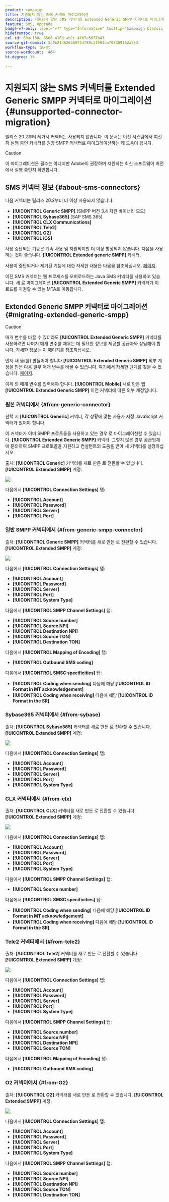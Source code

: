 ```yaml
---
product: campaign
title: 지원되지 않는 SMS 커넥터 마이그레이션
description: 지원되지 않는 SMS 커넥터를 Extended Generic SMPP 커넥터로 마이그레이션
feature: SMS, Upgrade
badge-v7-only: label="v7" type="Informative" tooltip="Campaign Classic v7에만 적용"
hidefromtoc: true
exl-id: 60acf80c-8506-410b-ab2c-4f67a5677b43
source-git-commit: 3a9b21d626b60754789c3f594ba798309f62a553
workflow-type: tm+mt
source-wordcount: '464'
ht-degree: 3%

---
```


# 지원되지 않는 SMS 커넥터를 Extended Generic SMPP 커넥터로 마이그레이션{#unsupported-connector-migration}



릴리스 20.2부터 레거시 커넥터는 사용되지 않습니다. 이 문서는 이전 시스템에서 여전히 실행 중인 커넥터를 권장 SMPP 커넥터로 마이그레이션하는 데 도움이 됩니다.

>[!CAUTION]
>
>이 마이그레이션은 필수는 아니지만 Adobe이 권장하며 지원되는 최신 소프트웨어 버전에서 실행 중인지 확인합니다.

## SMS 커넥터 정보 {#about-sms-connectors}

다음 커넥터는 릴리스 20.2부터 더 이상 사용되지 않습니다.

* **[!UICONTROL Generic SMPP]** (SMPP 버전 3.4 지원 바이너리 모드)
* **[!UICONTROL Sybase365]** (SAP SMS 365)
* **[!UICONTROL CLX Communications]**
* **[!UICONTROL Tele2]**
* **[!UICONTROL O2]**
* **[!UICONTROL iOS]**

사용 중단되는 기능은 계속 사용 및 지원되지만 더 이상 향상되지 않습니다. 다음을 사용하는 것이 좋습니다. **[!UICONTROL Extended generic SMPP]** 커넥터.

사용이 중단되거나 제거된 기능에 대한 자세한 내용은 다음을 참조하십시오. [페이지](../../rn/using/deprecated-features.md).

이전 SMS 커넥터는 웹 프로세스를 오버로드하는 Java SMS 커넥터를 사용하고 있습니다. 새 로 마이그레이션 **[!UICONTROL Extended Generic SMPP]** 커넥터가 이 로드를 지원할 수 있는 MTA로 이동합니다.

## Extended Generic SMPP 커넥터로 마이그레이션 {#migrating-extended-generic-smpp}

>[!CAUTION]
>
>매개 변수를 바꿀 수 있더라도 **[!UICONTROL Extended Generic SMPP]** 커넥터를 사용하려면 나머지 매개 변수를 채우는 데 필요한 정보를 제공할 공급자와 상담해야 합니다. 자세한 정보는 이 [페이지](sms-protocol.md)를 참조하십시오.

먼저 새 을(를) 만들어야 합니다 **[!UICONTROL Extended Generic SMPP]** 외부 계정을 만든 다음 일부 매개 변수를 바꿀 수 있습니다. 여기에서 자세한 단계를 찾을 수 있습니다. [페이지](sms-set-up.md#creating-an-smpp-external-account).

이제 의 매개 변수를 입력해야 합니다. **[!UICONTROL Mobile]** 새로 만든 탭 **[!UICONTROL Extended Generic SMPP]** 이전 커넥터에 따른 외부 계정입니다.

### 원본 커넥터에서 {#from-generic-connector}

선택 시 **[!UICONTROL Generic]** 커넥터, 각 상황에 맞는 사용자 지정 JavaScript 커넥터가 있어야 합니다.

이 커넥터가 이미 SMPP 프로토콜을 사용하고 있는 경우 로 마이그레이션할 수 있습니다. **[!UICONTROL Extended Generic SMPP]** 커넥터. 그렇지 않은 경우 공급업체에 문의하여 SMPP 프로토콜을 지원하고 컨설턴트의 도움을 받아 새 커넥터를 설정하십시오.

출처: **[!UICONTROL Generic]** 커넥터를 새로 만든 로 전환할 수 있습니다. **[!UICONTROL Extended SMPP]** 계정:

![](assets/smpp_generic.png)

다음에서 **[!UICONTROL Connection Settings]** 탭:

* **[!UICONTROL Account]**
* **[!UICONTROL Password]**
* **[!UICONTROL Server]**
* **[!UICONTROL Port]**

### 일반 SMPP 커넥터에서 {#from-generic-smpp-connector}

출처: **[!UICONTROL Generic SMPP]** 커넥터를 새로 만든 로 전환할 수 있습니다. **[!UICONTROL Extended SMPP]** 계정:

![](assets/smpp_generic_2.png)

다음에서 **[!UICONTROL Connection Settings]** 탭:

* **[!UICONTROL Account]**
* **[!UICONTROL Password]**
* **[!UICONTROL Server]**
* **[!UICONTROL Port]**
* **[!UICONTROL System Type]**

다음에서 **[!UICONTROL SMPP Channel Settings]** 탭:

* **[!UICONTROL Source number]**
* **[!UICONTROL Source NPI]**
* **[!UICONTROL Destination NPI]**
* **[!UICONTROL Source TON]**
* **[!UICONTROL Destination TON]**

다음에서 **[!UICONTROL Mapping of Encoding]** 탭:

* **[!UICONTROL Outbound SMS coding]**

다음에서 **[!UICONTROL SMSC specificities]** 탭:

* **[!UICONTROL Coding when sending]** 다음에 해당 **[!UICONTROL ID Format in MT acknowledgement]**
* **[!UICONTROL Coding when receiving]** 다음에 해당 **[!UICONTROL ID Format in the SR]**

### Sybase365 커넥터에서 {#from-sybase}

출처: **[!UICONTROL Sybase365]** 커넥터를 새로 만든 로 전환할 수 있습니다. **[!UICONTROL Extended SMPP]** 계정:

![](assets/smpp_3.png)

다음에서 **[!UICONTROL Connection Settings]** 탭:

* **[!UICONTROL Account]**
* **[!UICONTROL Password]**
* **[!UICONTROL Server]**
* **[!UICONTROL Port]**
* **[!UICONTROL System Type]**

### CLX 커넥터에서 {#from-clx}

출처: **[!UICONTROL CLX]** 커넥터를 새로 만든 로 전환할 수 있습니다. **[!UICONTROL Extended SMPP]** 계정:

![](assets/smpp_4.png)

다음에서 **[!UICONTROL Connection Settings]** 탭:

* **[!UICONTROL Account]**
* **[!UICONTROL Password]**
* **[!UICONTROL Server]**
* **[!UICONTROL Port]**
* **[!UICONTROL System Type]**

다음에서 **[!UICONTROL SMPP Channel Settings]** 탭:

* **[!UICONTROL Source number]**

다음에서 **[!UICONTROL SMSC specificities]** 탭:

* **[!UICONTROL Coding when sending]** 다음에 해당 **[!UICONTROL ID Format in MT acknowledgement]**
* **[!UICONTROL Coding when receiving]** 다음에 해당 **[!UICONTROL ID Format in the SR]**

### Tele2 커넥터에서 {#from-tele2}

출처: **[!UICONTROL Tele2]** 커넥터를 새로 만든 로 전환할 수 있습니다. **[!UICONTROL Extended SMPP]** 계정:

![](assets/smpp_6.png)

다음에서 **[!UICONTROL Connection Settings]** 탭:

* **[!UICONTROL Account]**
* **[!UICONTROL Password]**
* **[!UICONTROL Server]**
* **[!UICONTROL Port]**
* **[!UICONTROL System Type]**

다음에서 **[!UICONTROL SMPP Channel Settings]** 탭:

* **[!UICONTROL Source number]**
* **[!UICONTROL Source NPI]**
* **[!UICONTROL Destination NPI]**
* **[!UICONTROL Source TON]**

다음에서 **[!UICONTROL Mapping of Encoding]** 탭:

* **[!UICONTROL Outbound SMS coding]**

### O2 커넥터에서 {#from-O2}

출처: **[!UICONTROL O2]** 커넥터를 새로 만든 로 전환할 수 있습니다. **[!UICONTROL Extended SMPP]** 계정:

![](assets/smpp_5.png)

다음에서 **[!UICONTROL Connection Settings]** 탭:

* **[!UICONTROL Account]**
* **[!UICONTROL Password]**
* **[!UICONTROL Server]**
* **[!UICONTROL Port]**
* **[!UICONTROL System Type]**

다음에서 **[!UICONTROL SMPP Channel Settings]** 탭:

* **[!UICONTROL Source number]**
* **[!UICONTROL Source NPI]**
* **[!UICONTROL Destination NPI]**
* **[!UICONTROL Source TON]**
* **[!UICONTROL Destination TON]**
